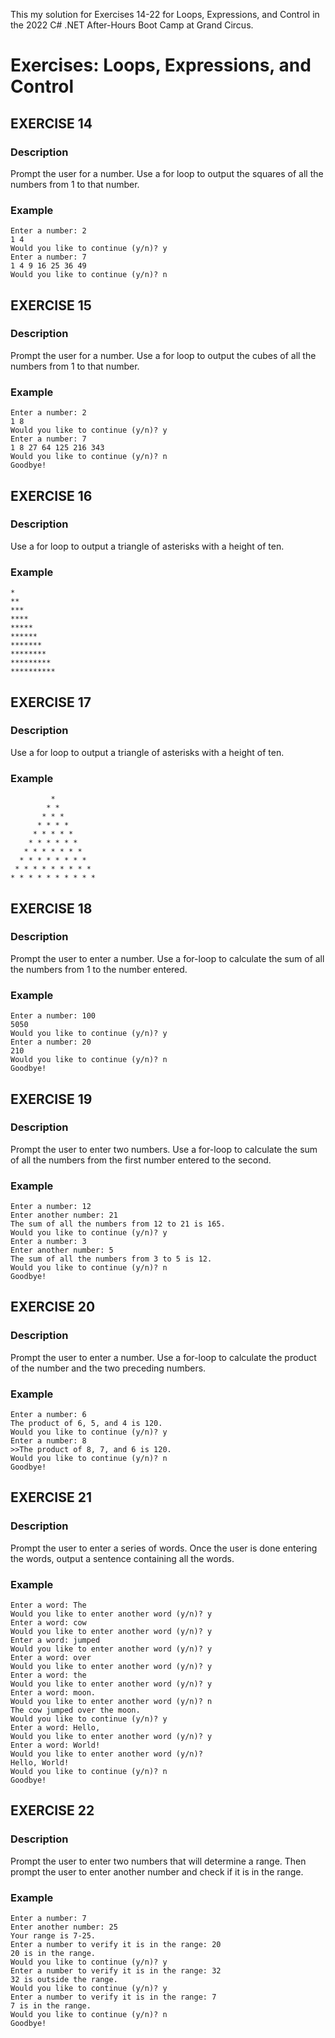 This my solution for Exercises 14-22 for Loops, Expressions, and Control in the 2022 C# .NET After-Hours Boot Camp at Grand Circus.

# Exercises: Loops, Expressions, and Control

## EXERCISE 14

### Description
Prompt the user for a number. Use a for loop to output the squares of all the numbers from 1 to that number.

### Example
```
Enter a number: 2
1 4
Would you like to continue (y/n)? y
Enter a number: 7
1 4 9 16 25 36 49
Would you like to continue (y/n)? n
```

## EXERCISE 15

### Description
Prompt the user for a number. Use a for loop to output the cubes of all the numbers from 1 to that number.

### Example
```
Enter a number: 2
1 8
Would you like to continue (y/n)? y
Enter a number: 7
1 8 27 64 125 216 343
Would you like to continue (y/n)? n
Goodbye!
```

## EXERCISE 16

### Description
Use a for loop to output a triangle of asterisks with a height of ten.

### Example
```
*
**
***
****
*****
******
*******
********
*********
**********
```

## EXERCISE 17

### Description
Use a for loop to output a triangle of asterisks with a height of ten.

### Example
```
         *
        * *
       * * *
      * * * *
     * * * * *
    * * * * * *
   * * * * * * *
  * * * * * * * *
 * * * * * * * * *
* * * * * * * * * *
```

## EXERCISE 18

### Description
Prompt the user to enter a number.  Use a for-loop to calculate the sum of all the numbers from 1 to the number entered.

### Example
```
Enter a number: 100
5050
Would you like to continue (y/n)? y
Enter a number: 20
210
Would you like to continue (y/n)? n
Goodbye!
```


## EXERCISE 19

### Description
Prompt the user to enter two numbers.  Use a for-loop to calculate the sum of all the numbers from the first number entered to the second.

### Example
```
Enter a number: 12
Enter another number: 21
The sum of all the numbers from 12 to 21 is 165.
Would you like to continue (y/n)? y
Enter a number: 3
Enter another number: 5
The sum of all the numbers from 3 to 5 is 12.
Would you like to continue (y/n)? n
Goodbye!
```


## EXERCISE 20

### Description
Prompt the user to enter a number.  Use a for-loop to calculate the product of the number and the two preceding numbers.

### Example
```
Enter a number: 6
The product of 6, 5, and 4 is 120.
Would you like to continue (y/n)? y
Enter a number: 8
>>The product of 8, 7, and 6 is 120.
Would you like to continue (y/n)? n
Goodbye!
```

## EXERCISE 21

### Description
Prompt the user to enter a series of words.  Once the user is done entering the words, output a sentence containing all the words.

### Example
```
Enter a word: The
Would you like to enter another word (y/n)? y
Enter a word: cow
Would you like to enter another word (y/n)? y
Enter a word: jumped
Would you like to enter another word (y/n)? y
Enter a word: over
Would you like to enter another word (y/n)? y
Enter a word: the
Would you like to enter another word (y/n)? y
Enter a word: moon.
Would you like to enter another word (y/n)? n
The cow jumped over the moon.
Would you like to continue (y/n)? y
Enter a word: Hello,
Would you like to enter another word (y/n)? y
Enter a word: World!
Would you like to enter another word (y/n)? 
Hello, World!
Would you like to continue (y/n)? n
Goodbye!
```

## EXERCISE 22
### Description
Prompt the user to enter two numbers that will determine a range.  Then prompt the user to enter another number and check if it is in the range.

### Example
```
Enter a number: 7
Enter another number: 25
Your range is 7-25.
Enter a number to verify it is in the range: 20
20 is in the range.
Would you like to continue (y/n)? y
Enter a number to verify it is in the range: 32
32 is outside the range.
Would you like to continue (y/n)? y
Enter a number to verify it is in the range: 7
7 is in the range.
Would you like to continue (y/n)? n
Goodbye!
```
